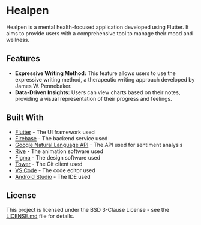# Healpen

Healpen is a mental health-focused application developed using Flutter. It aims to provide users with a comprehensive tool to manage their mood and wellness.

## Features

- **Expressive Writing Method:** This feature allows users to use the expressive writing method, a therapeutic writing approach developed by James W. Pennebaker.
- **Data-Driven Insights:** Users can view charts based on their notes, providing a visual representation of their progress and feelings.

## Built With

- [Flutter](https://flutter.dev/) - The UI framework used
- [Firebase](https://firebase.google.com/) - The backend service used
- [Google Natural Language API](https://cloud.google.com/natural-language) - The API used for sentiment analysis
- [Rive](https://rive.app/) - The animation software used
- [Figma](https://www.figma.com/) - The design software used
- [Tower](https://www.git-tower.com/) - The Git client used
- [VS Code](https://code.visualstudio.com/) - The code editor used
- [Android Studio](https://developer.android.com/studio) - The IDE used

## License

This project is licensed under the BSD 3-Clause License - see the [LICENSE.md](LICENSE.md) file for details.
